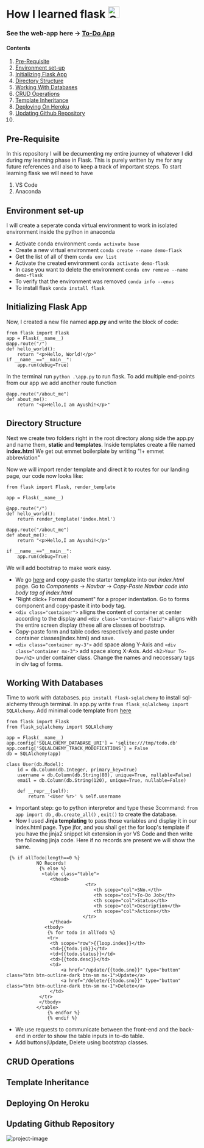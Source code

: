 # How I learned flask <img alt="GIF" src="https://github.com/TheDudeThatCode/TheDudeThatCode/blob/master/Assets/happy.gif" width="30" height="30" />
### See the web-app here -> [To-Do App](https://todo-ayushi.herokuapp.com/)
#### Contents
1. [Pre-Requisite](#pre)
2. [Environment set-up](#env)
3. [Initializing Flask App](#app)
4. [Directory Structure](#dir)
5. [Working With Databases](#data)
6. [CRUD Operations](#crud)
7. [Template Inheritance](#temp)
8. [Deploying On Heroku](#dep)
9. [Updating Github Repository](#git)
10. 

<a name="pre"></a>
## Pre-Requisite
In this repository I will be decumenting my entire journey of whatever I did during my learning phase in Flask. This is purely written by me for any future references and also to keep a track of important steps. 
To start learning flask we will need to have 
1. VS Code
2. Anaconda 
<a name="env"></a>
## Environment set-up
I will create a seperate conda virtual environment to work in isolated environment inside the python in anaconda
- Activate conda environment `conda activate base`
- Create a new virtual environment `conda create --name demo-flask `
- Get the list of all of them `conda env list`
- Activate the created environment `conda activate demo-flask`
- In case you want to delete the environment `conda env remove --name demo-flask`
- To verify that the environment was removed `conda info --envs`
- To install flask `conda install flask`
<a name="app"></a>
## Initializing Flask App
Now, I created a new file named **app.py** and write the block of code:
```
from flask import Flask
app = Flask(__name__)
@app.route("/")
def hello_world():
    return "<p>Hello, World!</p>"
if __name__=="__main__":
    app.run(debug=True)
```
In the terminal run `python .\app.py` to run flask. To add multiple end-points from our app we add another route function
```
@app.route("/about_me")
def about_me():
    return "<p>Hello,I am Ayushi!</p>"
```
<a name="dir"></a>
## Directory Structure
Next we create two folders right in the root directory along side the app.py and name them, **static** and **templates**. Inside templates create a file named **index.html**
We get out emmet boilerplate by writing "!+ emmet abbreviation"

Now we will import render template and direct it to routes for our landing page, our code now looks like:
```
from flask import Flask, render_template

app = Flask(__name__)

@app.route("/")
def hello_world():
    return render_template('index.html')

@app.route("/about_me")
def about_me():
    return "<p>Hello,I am Ayushi!</p>"

if __name__=="__main__":
    app.run(debug=True)
```    
We will add bootstrap to make work easy.
- We go [here](https://getbootstrap.com/docs/5.1/getting-started/introduction/) and copy-paste the starter template into our *index.html* page. Go to *Components* -> *Navbar* -> *Copy-Paste Navbar code into body tag of index.html*
- "Right click+ Format document" for a proper indentation. Go to forms component and copy-paste it into body tag.
- `<div class="container">` alligns the content of container at center according to the display and `<div class="container-fluid">` alligns with the entire screen display (these all are classes of bootstrap. 
- Copy-paste form and table codes respectively and paste under container classes(index.html) and save. 
- `<div class="container my-3">` add space along Y-Axis and `<div class="container mx-3">` add space along X-Axis. Add `<h2>Your To-Do</h2>` under container class. Change the names and neccessary tags in div tag of forms. 
<a name="data"></a>
## Working With Databases
Time to work with databases. `pip install flask-sqlalchemy` to install sql-alchemy through terminal. In app.py write `from flask_sqlalchemy import SQLAlchemy`. Add minimal code template from [here](https://flask-sqlalchemy.palletsprojects.com/en/2.x/quickstart/)
```
from flask import Flask
from flask_sqlalchemy import SQLAlchemy

app = Flask(__name__)
app.config['SQLALCHEMY_DATABASE_URI'] = 'sqlite:///tmp/todo.db'
app.config['SQLALCHEMY_TRACK_MODIFICATIONS'] = False
db = SQLAlchemy(app)

class User(db.Model):
    id = db.Column(db.Integer, primary_key=True)
    username = db.Column(db.String(80), unique=True, nullable=False)
    email = db.Column(db.String(120), unique=True, nullable=False)

    def __repr__(self):
        return '<User %r>' % self.username
```
- Important step: go to python interpretor and type these 3command: `from app import db` , `db.create_all()` , `exit()` to create the database. 
- Now I used **Jinja templating** to pass those variables and display it in our index.html page. Type jfor, and you shall get the for loop's template if you have the jinja2 snippet kit extension in yor VS Code and then write the following jinja code. Here if no records are present we will show the same.
```
 {% if allTodo|length==0 %}
           NO Records!
            {% else %}
             <table class="table">
                <thead>
                             <tr>
                                <th scope="col">SNo.</th>
                                <th scope="col">To-Do Job</th>
                                <th scope="col">Status</th>
                                <th scope="col">Description</th>
                                <th scope="col">Actions</th>
                            </tr>
                </thead>
              <tbody>
               {% for todo in allTodo %}
               <tr>
                <th scope="row">{{loop.index}}</th>
                <td>{{todo.job}}</td>
                <td>{{todo.status}}</td>
                <td>{{todo.desc}}</td>
                <td>
                    <a href="/update/{{todo.sno}}" type="button" class="btn btn-outline-dark btn-sm mx-1">Update</a>
                    <a href="/delete/{{todo.sno}}" type="button" class="btn btn-outline-dark btn-sm mx-1">Delete</a>
                </td>
            </tr>
            </tbody>
           </table>    
               {% endfor %}
               {% endif %}
```
- We use requests to communicate between the front-end and the back-end in order to show the table inputs in to-do table. 
- Add buttons(Update, Delete using bootstrap classes. 
<a name="crud"></a>
## CRUD Operations
<a name="temp"></a>
## Template Inheritance
<a name="dep"></a>
## Deploying On Heroku
<a name="git"></a>
## Updating Github Repository




![project-image](https://user-images.githubusercontent.com/79920441/156931573-01e2e36e-8ad7-4aaf-ba98-ec21ea60c784.png)
